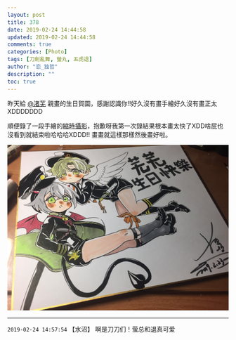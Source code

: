 ```yaml
---
layout: post
title: 378
date: 2019-02-24 14:44:58
updated: 2019-02-24 14:44:58
comments: true
categories: [Photo]
tags: [刀劍亂舞, 螢丸, 五虎退]
author: "恋_独哲"
description: ""
toc: true
---
```


<p>昨天給&nbsp;<a rel="nofollow" href="https://weibo.com/n/%E6%B8%9A%E8%8A%9C?from=feed&amp;loc=at" target="_blank"  >@渚芜</a>&nbsp;親畫的生日賀圖，感謝認識你!!好久沒有畫手繪好久沒有畫正太XDDDDDDD <br /></p> 
<p>順便錄了一段手繪的<a rel="nofollow" href="https://www.weibo.com/2706868565/HibN8zP4P?from=page_1005052706868565_profile&amp;wvr=6&amp;mod=weibotime" target="_blank"  >縮時攝影</a>，抱歉呀我第一次錄結果根本畫太快了XDD啥屁也沒看到就結束啦哈哈哈XDDD!!&nbsp;畫畫就這樣那樣然後畫好啦。</p>

![](https://raw.githubusercontent.com/alicewish/maple50821/master/img_YW5MWVN1NEpoZFZtMDJBSmV5cTEwNi9HQTFLd0E4VXF3dXpUeWtoaTh4bEN4QXVBK3RiZmZBPT0.jpg)

---

`2019-02-24 14:57:54` 【水沼】 啊是刀刀们！萤总和退真可爱
